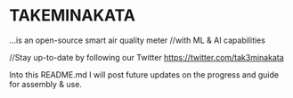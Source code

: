 # TAKEMINAKATA
...is an open-source smart air quality meter //with ML &amp; AI capabilities

//Stay up-to-date by following our Twitter https://twitter.com/tak3minakata

Into this README.md I will post future updates on the progress and guide for assembly &amp; use.
